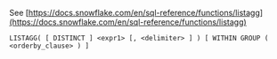 See [https://docs.snowflake.com/en/sql-reference/functions/listagg](https://docs.snowflake.com/en/sql-reference/functions/listagg)
```
LISTAGG( [ DISTINCT ] <expr1> [, <delimiter> ] ) [ WITHIN GROUP ( <orderby_clause> ) ]
```
